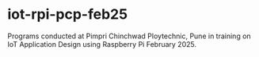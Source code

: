 # iot-rpi-pcp-feb25
Programs conducted at Pimpri Chinchwad Ploytechnic, Pune in training on IoT Application Design using Raspberry Pi February 2025.

